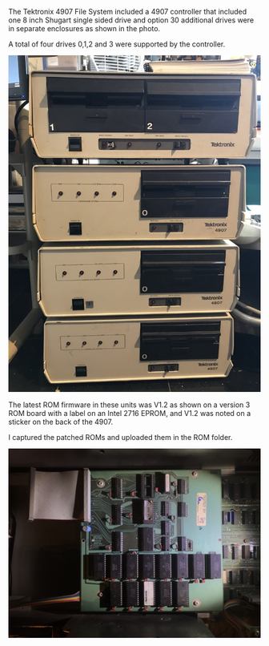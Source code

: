 The Tektronix 4907 File System included a 4907 controller that included one 8 inch Shugart single sided drive and option 30 additional drives were in separate enclosures as shown in the photo.

A total of four drives 0,1,2 and 3 were supported by the controller.

![Three 4907 and one Option 30 dual drive enclosure](./Three%204907%20and%20one%20dual%20drive%20slave.jpeg)

The latest ROM firmware in these units was V1.2 as shown on a version 3 ROM board with a label on an Intel 2716 EPROM, and V1.2 was noted on a sticker on the back of the 4907.

I captured the patched ROMs and uploaded them in the ROM folder.

![4907 ROM board v3 with 1.2 Firmware](./4907%20ROM%20board%20v3%20with%20Firmware%20v1dot2.jpeg)
